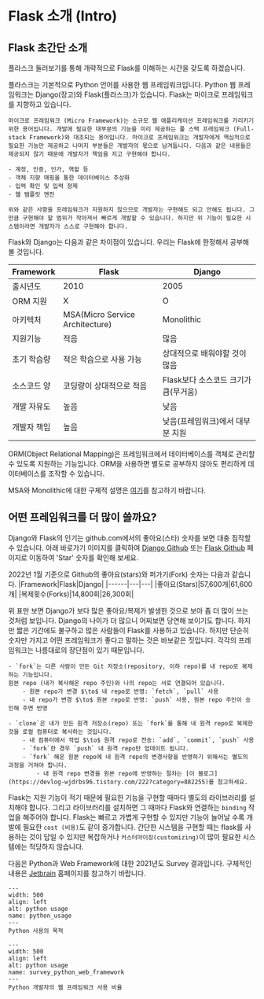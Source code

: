 # Flask 소개 (Intro)

## Flask 초간단 소개

플라스크 둘러보기를 통해 개략적으로 Flask를 이해하는 시간을 갖도록 하겠습니다.

플라스크는 기본적으로 Python 언어를 사용한 웹 프레임워크입니다. Python 웹 프레임워크는 Django(장고)와  Flask(플라스크)가 있습니다. Flask는 마이크로 프레임워크를 지향하고 있습니다.

```{admonition} 마아크로 프레임워크란?
마이크로 프레임워크 (Micro Framework)는 소규모 웹 애플리케이션 프레임워크를 가리키기 위한 용어입니다. 개발에 필요한 대부분의 기능을 미리 제공하는 풀 스택 프레임워크 (Full-stack Framework)와 대조되는 용어입니다. 마이크로 프레임워크는 개발자에게 핵심적으로 필요한 기능만 제공하고 나머지 부분들은 개발자의 몫으로 남겨둡니다. 다음과 같은 내용들은 제공되지 않기 때문에 개발자가 책임을 지고 구현해야 합니다.

- 계정, 인증, 인가, 역할 등
- 객체 지향 매핑을 통한 데이터베이스 추상화
- 입력 확인 및 입력 정제
- 웹 탬플릿 엔진

위와 같은 사항을 프레임워크가 지원하지 않으므로 개발자는 구현해도 되고 안해도 됩니다. 그만큼 구현해야 할 범위가 작아져서 빠르게 개발할 수 있습니다. 하지만 위 기능이 필요한 시스템이라면 개발자가 스스로 구현해야 합니다.
```

Flask와 Django는 다음과 같은 차이점이 있습니다. 우리는 Flask에 한정해서 공부해 볼 것입니다.

|Framework|Flask|Django|
|------|---|---|
|출시년도|2010|2005|
|ORM 지원|X|O|
|아키텍처|MSA(Micro Service Architecture)|Monolithic|
|지원기능|적음|많음|
|초기 학습량|적은 학습으로 사용 가능|상대적으로 배워야할 것이 많음|
|소스코드 양|코딩량이 상대적으로 적음|Flask보다 소스코드 크기가 큼(무거움)|
|개발 자유도|높음|낮음|
|개발자 책임|높음|낮음(프레임워크)에서 대부분 지원|

ORM(Object Relational Mapping)은 프레임워크에서 데이터베이스를 객체로 관리할 수 있도록 지원하는 기능입니다.
ORM을 사용하면 별도로 공부하지 않아도 편리하게 데이터베이스를 조작할 수 있습니다.

MSA와 Monolithic에 대한 구체적 설명은 [여기](./apdx01_monolithic_vs_msa.md)를 참고하기 바랍니다.

## 어떤 프레임워크를 더 많이 쓸까요?

Django와 Flask의 인기는 github.com에서의 좋아요(스타) 숫자를 보면 대충 짐작할 수 있습니다. 아래 바로가기 이미지를 클릭하여 [Django Github](https://github.com/django/django) 또는 [Flask Github](https://github.com/pallets/flask) 페이지로 이동하여 'Star' 숫자를 확인해 보세요.

<!-- 
[<img src="../imgs/github_django.png" alt="Django Github" class="bg-primary" width="200">](https://github.com/django/django) &nbsp;&nbsp;&nbsp;&nbsp;
[<img src="../imgs/github_flask.png" alt="Flask Github" class="bg-primary" width="200" >](https://github.com/pallets/flask) -->

2022년 1월 기준으로 Github의 좋아요(stars)와 퍼가기(Fork) 숫자는 다음과 같습니다.
|Framework|Flask|Django|
|------|---|---|
|좋아요(Stars)|57,600개|61,600개|
|복제횟수(Forks)|14,800회|26,300회|

위 표만 보면 Django가 보다 많은 좋아요/복제가 발생한 것으로 보아 좀 더 많이 쓰는 것처럼 보입니다. Django의 나이가 더 많으니 어찌보면 당연해 보이기도 합니다. 하지만 짧은 기간에도 불구하고 많은 사람들이 Flask를 사용하고 있습니다. 하지만 단순히 숫자만 가지고 어떤 프레임워크가 좋다고 말하는 것은 바보같은 짓입니다.  각각의 프레임워크는 나름대로의 장단점이 있기 때문입니다.


```{admonition} Git의 기능: fork, clone
- `fork`는 다른 사람이 만든 Git 저장소(repository, 이하 repo)를 내 repo로 복제하는 기능입니다. 
원본 repo (내가 복사해온 repo 주인)와 나의 repo는 서로 연결되어 있습니다.
    - 원본 repo가 변경 $\to$ 내 repo로 반영: `fetch`, `pull` 사용
    - 내 repo가 변경 $\to$ 원본 repo로 반영: `push` 사용, 원본 repo 주인이 승인해 주면 반영

- `clone`은 내가 만든 원격 저장소(repo) 또는 `fork`를 통해 내 원격 repo로 복제한 것을 로컬 컴퓨터로 복사하는 것입니다.
    - 내 컴퓨터에서 작업 $\to$ 원격 repo로 전송: `add`, `commit`, `push` 사용
    - `fork`한 경우 `push` 내 원격 repo만 업데이트 됩니다. 
    - `fork` 해온 원본 repo에 내 원격 repo의 변경사항을 반영하기 위해서는 별도의 과정을 거쳐야 합니다.
        - 내 원격 repo 변경을 원본 repo에 반영하는 절차는 [이 블로그](https://devlog-wjdrbs96.tistory.com/222?category=882255)를 참고하세요.
```

Flask는 지원 기능이 적기 때문에 필요한 기능을 구현할 때마다 별도의 라이브러리를 설치해야 합니다. 그리고 라이브러리를 설치하면 그 때마다 Flask와 연결하는 `binding` 작업을 해주어야 합니다. Flask는 빠르고 가볍게 구현할 수 있지만 기능이 늘어날 수록 개발에 필요한 `cost (비용)`도 같이 증가합니다. 간단한 시스템을 구현할 때는 flask를 사용하는 것이 답일 수 있지만 복잡하거나 `커스터마이징(customizing)`이 많이 필요한 시스템에는 적당하지 않습니다.

다음은 Python과 Web Framework에 대한 2021년도 Survey 결과입니다. 구체적인 내용은 [Jetbrain](https://www.jetbrains.com/lp/devecosystem-2021/python/) 홈페이지를 참고하기 바랍니다.

```{figure} ../imgs/survey_python_usage.png
---
width: 500
align: left
alt: python usage
name: python_usage
---
Python 사용의 목적
```

```{figure} ../imgs/survey_python_web_framework.png
---
width: 500
align: left
alt: python usage
name: survey_python_web_framework
---
Python 개발자의 웹 프레임워크 사용 비율
```

